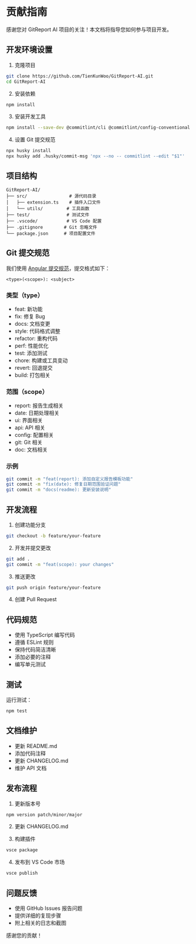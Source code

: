 # 贡献指南

感谢您对 GitReport AI 项目的关注！本文档将指导您如何参与项目开发。

## 开发环境设置

1. 克隆项目
```bash
git clone https://github.com/TienKunWoo/GitReport-AI.git
cd GitReport-AI
```

2. 安装依赖
```bash
npm install
```

3. 安装开发工具
```bash
npm install --save-dev @commitlint/cli @commitlint/config-conventional husky
```

4. 设置 Git 提交规范
```bash
npx husky install
npx husky add .husky/commit-msg 'npx --no -- commitlint --edit "$1"'
```

## 项目结构

```
GitReport-AI/
├── src/                # 源代码目录
│   ├── extension.ts    # 插件入口文件
│   └── utils/         # 工具函数
├── test/              # 测试文件
├── .vscode/           # VS Code 配置
├── .gitignore        # Git 忽略文件
└── package.json      # 项目配置文件
```

## Git 提交规范

我们使用 [Angular 提交规范](https://github.com/conventional-changelog/conventional-changelog/tree/master/packages/conventional-changelog-angular)，提交格式如下：

```
<type>(<scope>): <subject>
```

### 类型（type）

- feat: 新功能
- fix: 修复 Bug
- docs: 文档变更
- style: 代码格式调整
- refactor: 重构代码
- perf: 性能优化
- test: 添加测试
- chore: 构建或工具变动
- revert: 回退提交
- build: 打包相关

### 范围（scope）

- report: 报告生成相关
- date: 日期处理相关
- ui: 界面相关
- api: API 相关
- config: 配置相关
- git: Git 相关
- doc: 文档相关

### 示例

```bash
git commit -m "feat(report): 添加自定义报告模板功能"
git commit -m "fix(date): 修复日期范围验证问题"
git commit -m "docs(readme): 更新安装说明"
```

## 开发流程

1. 创建功能分支
```bash
git checkout -b feature/your-feature
```

2. 开发并提交更改
```bash
git add .
git commit -m "feat(scope): your changes"
```

3. 推送更改
```bash
git push origin feature/your-feature
```

4. 创建 Pull Request

## 代码规范

- 使用 TypeScript 编写代码
- 遵循 ESLint 规则
- 保持代码简洁清晰
- 添加必要的注释
- 编写单元测试

## 测试

运行测试：
```bash
npm test
```

## 文档维护

- 更新 README.md
- 添加代码注释
- 更新 CHANGELOG.md
- 维护 API 文档

## 发布流程

1. 更新版本号
```bash
npm version patch/minor/major
```

2. 更新 CHANGELOG.md

3. 构建插件
```bash
vsce package
```

4. 发布到 VS Code 市场
```bash
vsce publish
```

## 问题反馈

- 使用 GitHub Issues 报告问题
- 提供详细的复现步骤
- 附上相关的日志和截图

感谢您的贡献！ 